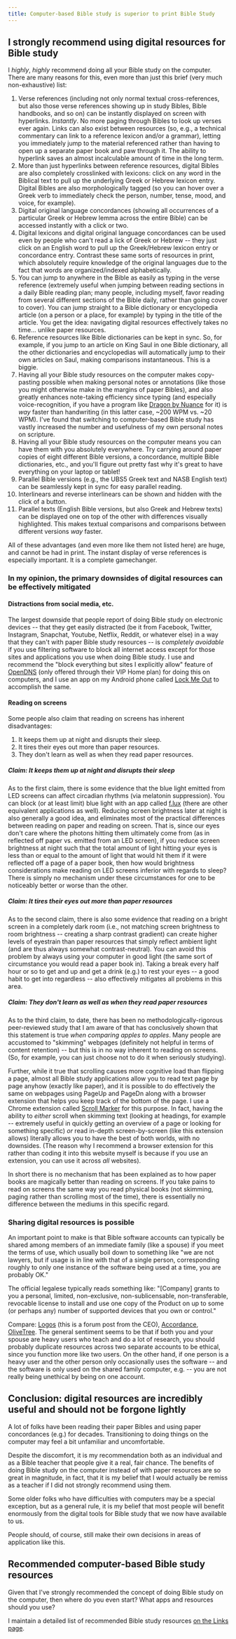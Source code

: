 ```yaml
---
title: Computer-based Bible study is superior to print Bible Study
---
```


## I strongly recommend using digital resources for Bible study

I *highly*, *highly* recommend doing all your Bible study on the computer. There are many reasons for this, even more than just this brief (very much non-exhaustive) list:

1. Verse references (including not only normal textual cross-references, but also those verse references showing up in study Bibles, Bible handbooks, and so on) can be instantly displayed on screen with hyperlinks. *Instantly*. No more paging through Bibles to look up verses ever again. Links can also exist between resources (so, e.g., a technical commentary can link to a reference lexicon and/or a grammar), letting you immediately jump to the material referenced rather than having to open up a separate paper book and paw through it. The ability to hyperlink saves an almost incalculable amount of time in the long term.
1. More than just hyperlinks between reference resources, digital Bibles are also completely crosslinked with lexicons: click on any word in the Biblical text to pull up the underlying Greek or Hebrew lexicon entry. Digital Bibles are also morphologically tagged (so you can hover over a Greek verb to immediately check the person, number, tense, mood, and voice, for example).
1. Digital original language concordances (showing all occurrences of a particular Greek or Hebrew lemma across the entire Bible) can be accessed instantly with a click or two.
1. Digital lexicons and digital original language concordances can be used even by people who can't read a lick of Greek or Hebrew -- they just click on an English word to pull up the Greek/Hebrew lexicon entry or concordance entry. Contrast these same sorts of resources in print, which absolutely require knowledge of the original languages due to the fact that words are organized/indexed alphabetically.
1. You can jump to anywhere in the Bible as easily as typing in the verse reference (extremely useful when jumping between reading sections in a daily Bible reading plan; many people, including myself, favor reading from several different sections of the Bible daily, rather than going cover to cover). You can jump straight to a Bible dictionary or encyclopedia article (on a person or a place, for example) by typing in the title of the article. You get the idea: navigating digital resources effectively takes no time... unlike paper resources.
1. Reference resources like Bible dictionaries can be kept in sync. So, for example, if you jump to an article on King Saul in one Bible dictionary, all the other dictionaries and encyclopedias will automatically jump to their own articles on Saul, making comparisons instantaneous. This is a biggie.
1. Having all your Bible study resources on the computer makes copy-pasting possible when making personal notes or annotations (like those you might otherwise make in the margins of paper Bibles), and also greatly enhances note-taking efficiency since typing (and especially voice-recognition, if you have a program like [Dragon by Nuance](https://www.nuance.com/dragon.html) for it) is *way* faster than handwriting (in this latter case, ~200 WPM vs. ~20 WPM). I've found that switching to computer-based Bible study has vastly increased the number and usefulness of my own personal notes on scripture.
1. Having all your Bible study resources on the computer means you can have them with you absolutely everywhere. Try carrying around paper copies of eight different Bible versions, a concordance, multiple Bible dictionaries, etc., and you'll figure out pretty fast why it's great to have everything on your laptop or tablet!
1. Parallel Bible versions (e.g., the UBS5 Greek text and NASB English text) can be seamlessly kept in sync for easy parallel reading.
1. Interlinears and reverse interlinears can be shown and hidden with the click of a button.
1. Parallel texts (English Bible versions, but also Greek and Hebrew texts) can be displayed one on top of the other with differences visually highlighted. This makes textual comparisons and comparisons between different versions *way* faster.


All of these advantages (and even more like them not listed here) are huge, and cannot be had in print. The instant display of verse references is especially important. It is a complete gamechanger.

### In my opinion, the primary downsides of digital resources can be effectively mitigated

#### Distractions from social media, etc.

The largest downside that people report of doing Bible study on electronic devices -- that they get easily distracted (be it from Facebook, Twitter, Instagram, Snapchat, Youtube, Netflix, Reddit, or whatever else) in a way that they can't with paper Bible study resources -- is *completely avoidable* if you use filtering software to block all internet access except for those sites and applications you use when doing Bible study. I use and recommend the "block everything but sites I explicitly allow" feature of [OpenDNS](https://www.opendns.com/home-internet-security/) (only offered through their VIP Home plan) for doing this on computers, and I use an app on my Android phone called [Lock Me Out](https://play.google.com/store/apps/details?id=com.teqtic.lockmeout&hl=en&gl=US) to accomplish the same.

#### Reading on screens

Some people also claim that reading on screens has inherent disadvantages:

1. It keeps them up at night and disrupts their sleep.
2. It tires their eyes out more than paper resources.
3. They don't learn as well as when they read paper resources.

##### Claim: It keeps them up at night and disrupts their sleep

As to the first claim, there is some evidence that the blue light emitted from LED screens can affect circadian rhythms (via melatonin suppression). You can block (or at least limit) blue light with an app called [f.lux](https://justgetflux.com/) (there are other equivalent applications as well). Reducing screen brightness later at night is also generally a good idea, and eliminates most of the practical differences between reading on paper and reading on screen. That is, since our eyes don't care where the photons hitting them ultimately come from (as in reflected off paper vs. emitted from an LED screen), if you reduce screen brightness at night such that the total amount of light hitting your eyes is less than or equal to the amount of light that would hit them if it were reflected off a page of a paper book, then how would brightness considerations make reading on LED screens inferior with regards to sleep? There is simply no mechanism under these circumstances for one to be noticeably better or worse than the other.

##### Claim: It tires their eyes out more than paper resources

As to the second claim, there is also some evidence that reading on a bright screen in a completely dark room (i.e., not matching screen brightness to room brightness -- creating a sharp contrast gradient) can create higher levels of eyestrain than paper resources that simply reflect ambient light (and are thus always somewhat contrast-neutral). You can avoid this problem by always using your computer in good light (the same sort of circumstance you would read a paper book in). Taking a break every half hour or so to get and up and get a drink (e.g.) to rest your eyes -- a good habit to get into regardless -- also effectively mitigates all problems in this area.

##### Claim: They don't learn as well as when they read paper resources

As to the third claim, to date, there has been no methodologically-rigorous peer-reviewed study that I am aware of that has conclusively shown that this statement is true *when comparing apples to apples*. Many people are accustomed to "skimming" webpages (definitely not helpful in terms of content retention) -- but this is in no way inherent to reading on screens. (So, for example, you can just choose not to do it when seriously studying).

Further, while it true that scrolling causes more cognitive load than flipping a page, almost all Bible study applications allow you to read text page by page anyhow (exactly like paper), and it is possible to do effectively the same on webpages using PageUp and PageDn along with a browser extension that helps you keep track of the bottom of the page. I use a Chrome extension called [Scroll Marker](https://chrome.google.com/webstore/detail/scroll-marker/jdoinodpdahlmpgmpmhonheidpjhhnid) for this purpose. In fact, having the ability to *either* scroll when skimming text (looking at headings, for example -- extremely useful in quickly getting an overview of a page or looking for something specific) *or* read in-depth screen-by-screen (like this extension allows) literally allows you to have the best of both worlds, with no downsides. (The reason why I recommend a browser extension for this rather than coding it into this website myself is because if you use an extension, you can use it across *all* websites).

In short there is no mechanism that has been explained as to how paper books are magically better than reading on screens. If you take pains to read on screens the same way you read physical books (not skimming, paging rather than scrolling most of the time), there is essentially no difference between the mediums in this specific regard.

### Sharing digital resources is possible

An important point to make is that Bible software accounts can typically be shared among members of an immediate family (like a spouse) if you meet the terms of use, which usually boil down to something like "we are not lawyers, but if usage is in line with that of a single person, corresponding roughly to only one instance of the software being used at a time, you are probably OK."

The official legalese typically reads something like: "[Company] grants to you a personal, limited, non-exclusive, non-sublicensable, non-transferable, revocable license to install and use one copy of the Product on up to some (or perhaps any) number of supported devices that you own or control."

Compare: [Logos](https://community.logos.com/forums/p/341/3265.aspx#3265) (this is a forum post from the CEO), [Accordance](https://www.accordancebible.com/Legal#single), [OliveTree](https://www.olivetree.com/press/privacy.php#eula). The general sentiment seems to be that if both you and your spouse are heavy users who teach and do a lot of research, you should probably duplicate resources across two separate accounts to be ethical, since you function more like two users. On the other hand, if one person is a heavy user and the other person only occasionally uses the software -- and the software is only used on the shared family computer, e.g. -- you are not really being unethical by being on one account.

## Conclusion: digital resources are incredibly useful and should not be forgone lightly

A lot of folks have been reading their paper Bibles and using paper concordances (e.g.) for decades. Transitioning to doing things on the computer may feel a bit unfamiliar and uncomfortable.

Despite the discomfort, it is my recommendation both as an individual and as a Bible teacher that people give it a real, fair chance. The benefits of doing Bible study on the computer instead of with paper resources are so great in magnitude, in fact, that it is my belief that I would actually be remiss as a teacher if I did not strongly recommend using them.

Some older folks who have difficulties with computers may be a special exception, but as a general rule, it is my belief that most people will benefit enormously from the digital tools for Bible study that we now have available to us.

People should, of course, still make their own decisions in areas of application like this.

## Recommended computer-based Bible study resources

Given that I've strongly recommended the concept of doing Bible study on the computer, then where do you even start? What apps and resources should you use?

I maintain a detailed list of recommended Bible study resources [on the Links page](/links/#personal-bible-study-resource-recommendations-what-i-recommend-for-99-of-people).